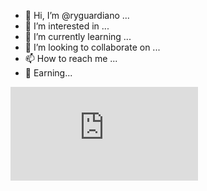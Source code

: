 - 👋 Hi, I’m @ryguardiano ... 
- 👀 I’m interested in ...
- 🌱 I’m currently learning ...
- 💞️ I’m looking to collaborate on ...
- 📫 How to reach me ...
- 💯 Earning...

<!---
ryguardiano/ryguardiano is a ✨ special ✨ repository because its `README.md` (this file) appears on your GitHub profile.
You can click the Preview link to take a look at your changes.
--->
<iframe src="https://live.blockcypher.com/widget/doge/DMr3fEiVrPWFpoCWS958zNtqgnFb7QWn9D/balance/" style="overflow:hidden;" frameborder="0"></iframe>
